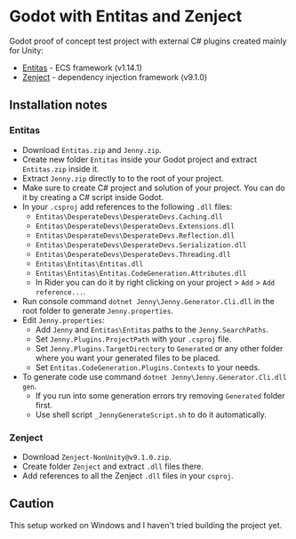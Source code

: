﻿# Godot with Entitas and Zenject
Godot proof of concept test project with external C# plugins created mainly for Unity:
- [Entitas](https://github.com/sschmid/Entitas) - ECS framework (v1.14.1)
- [Zenject](https://github.com/modesttree/Zenject) - dependency injection framework (v9.1.0)

## Installation notes
### Entitas
- Download `Entitas.zip` and `Jenny.zip`.
- Create new folder `Entitas` inside your Godot project and extract `Entitas.zip` inside it.
- Extract `Jenny.zip` directly to to the root of your project.
- Make sure to create C# project and solution of your project. You can do it by creating a C# script inside Godot.
- In your `.csproj` add references to the following `.dll` files:
  - `Entitas\DesperateDevs\DesperateDevs.Caching.dll`
  - `Entitas\DesperateDevs\DesperateDevs.Extensions.dll`
  - `Entitas\DesperateDevs\DesperateDevs.Reflection.dll`
  - `Entitas\DesperateDevs\DesperateDevs.Serialization.dll`
  - `Entitas\DesperateDevs\DesperateDevs.Threading.dll`
  - `Entitas\Entitas\Entitas.dll`
  - `Entitas\Entitas\Entitas.CodeGeneration.Attributes.dll`
  - In Rider you can do it by right clicking on your project > `Add` > `Add reference...`.
- Run console command `dotnet Jenny\Jenny.Generator.Cli.dll` in the root folder to generate `Jenny.properties`.
- Edit `Jenny.properties`:
  - Add `Jenny` and `Entitas\Entitas` paths to the `Jenny.SearchPaths`.
  - Set `Jenny.Plugins.ProjectPath` with your `.csproj` file.
  - Set `Jenny.Plugins.TargetDirectory` to `Generated` or any other folder where you want your generated files to be placed.
  - Set `Entitas.CodeGeneration.Plugins.Contexts` to your needs.
- To generate code use command `dotnet Jenny\Jenny.Generator.Cli.dll gen`.
  - If you run into some generation errors try removing `Generated` folder first.
  - Use shell script `_JennyGenerateScript.sh` to do it automatically.

### Zenject
- Download `Zenject-NonUnity@v9.1.0.zip`.
- Create folder `Zenject` and extract `.dll` files there.
- Add references to all the Zenject `.dll` files in your `csproj`.

## Caution
This setup worked on Windows and I haven't tried building the project yet.